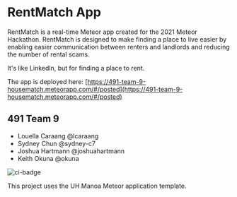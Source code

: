 # RentMatch App 

RentMatch is a real-time Meteor app created for the 2021 Meteor Hackathon. RentMatch is designed to make finding a place to live easier by enabling easier communication between renters and landlords and reducing the number of rental scams. 

It's like LinkedIn, but for finding a place to rent. 

The app is deployed here: [https://491-team-9-housematch.meteorapp.com/#/posted](https://491-team-9-housematch.meteorapp.com/#/posted)

## 491 Team 9

- Louella Caraang @lcaraang
- Sydney Chun @sydney-c7
- Joshua Hartmann @joshuahartmann
- Keith Okuna @okuna

![ci-badge](https://github.com/ics-software-engineering/meteor-application-template-react/workflows/ci-meteor-application-template-react/badge.svg)

This project uses the UH Manoa Meteor application template.
